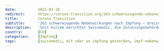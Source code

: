 ```yaml
---
date:          2021-03-28
redirect:      https://corona-transition.org/263-schwerwiegende-nebenwirkungen-nach-impfung-dreizehnmal-mehr-als-im-ganzen
title:         Corona Transition
subtitle:      '263 schwerwiegende Nebenwirkungen nach Impfung – dreizehnmal mehr als im ganzen Jahr 2019'
description:   'Seit kurzem berichtet Swissmedic, die Zulassungsbehörde für Arzneimittel, in zweiwöchentlichem Rhythmus über die Nebenwirkungen der Genimpfungen von (...)'
country:       [CH]
categories:    [Impfung]
tags:          [swissmedic, mit oder an impfung gestorben, impf-nebenwirkungen]
---
```

